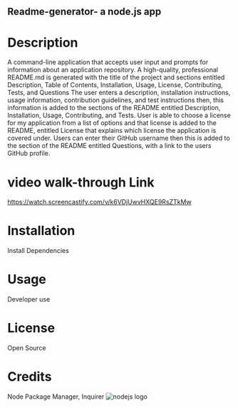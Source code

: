 ## Readme-generator- a node.js app
# Description
A command-line application that accepts user input and prompts for information about an application repository. A high-quality, professional README.md is generated with the title of the project and sections entitled Description, Table of Contents, Installation, Usage, License, Contributing, Tests, and Questions The user enters a description, installation instructions, usage information, contribution guidelines, and test instructions then, this information is added to the sections of the README entitled Description, Installation, Usage, Contributing, and Tests. User is able to choose a license for my application from a list of options and that license is added to the README, entitled License that explains which license the application is covered under. Users can enter their GitHub username then this is added to the section of the README entitled Questions, with a link to the users GitHub profile.


# video walk-through Link
https://watch.screencastify.com/v/k6VDjUwvHXQE9RsZTkMw

# Installation
Install Dependencies

# Usage
Developer use

# License
Open Source

# Credits
Node Package Manager, Inquirer
![nodejs logo](https://user-images.githubusercontent.com/107077794/186724365-be0f5b75-f9a1-4de6-ae12-42bef05087ff.png)
